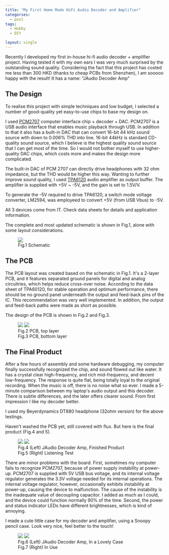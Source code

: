 ```yaml
---
title: "My First Home Made HiFi Audio Decoder and Amplifier"
categories:
  - post
tags:
  - Hobby
  - DIY

layout: single
---
```


Recently I developed my first in-house hi-fi audio decoder + amplifier project. Having tested it with my own ears I was very much surprised by the outstanding sound quality. Considering the fact that this project has costed me less than 300 HKD (thanks to cheap PCBs from Shenzhen), I am sooooo happy with the result! It has a name: "JAudio Decoder Amp"

## The Design

To realise this project with simple techniques and low budget, I selected a number of good-quality yet easy-to-use chips to base my design on. 

I used <a href="http://www.ti.com/product/PCM2707">PCM2707</a> computer interface chip + decoder + DAC. PCM2707 is a USB audio interface that enables music playback through USB. In addition to that it also has a built-in DAC that can convert 16-bit 44 kHz sound source with down to 0.006% THD into line. 16-bit 44kHz is standard CD-quality sound source, which I believe is the highest quality sound source that I can get most of the time. So I would not bother myself to use higher-quality DAC chips, which costs more and makes the design more complicated.

The built-in DAC of PCM 2707 can directly drive headphones with 32 ohm impedance, but the THD would be higher this way. Wanting to further improve sound quality, I used <a href="http://www.ti.com/product/TPA6120A2">TPA6120</a> audio amplifier as output buffer. The amplifier is supplied with +5V ~ -5V, and the gain is set to 1.5V/V.

To generate the -5V required to drive TPA6120, a switch mode voltage converter, LM2594, was employeed to convert +5V (from USB Vbus) to -5V.

All 3 devices come from IT. Check data sheets for details and application information.

The complete and most updated schematic is shown in Fig.1, alone with some layout considerations.

<figure>
    <a href="/images/2016-07-31-Audio-Decoder/sch.png"><img src="/images/2016-07-31-Audio-Decoder/sch.png"></a>
    <figcaption>Fig.1 Schematic</figcaption>
</figure>



## The PCB
The PCB layout was created based on the schematic in Fig.1. It's a 2-layer PCB, and it features separated ground panels for digital and analog circuitries, which helps reduce cross-over noise. According to the data sheet of TPA60120, for stable operation and optimum performance, there should be no ground panel underneath the output and feed-back pins of the IC. This recommendation was very well implemented. In addition, the output and feed-back paths were made as short as possible.

The design of the PCB is shown in Fig.2 and Fig.3.

<figure class="half">
    <a href="/images/2016-07-31-Audio-Decoder/pcb-top.png"><img src="/images/2016-07-31-Audio-Decoder/pcb-top.png"></a>
    <a href="/images/2016-07-31-Audio-Decoder/pcb-bot.png"><img src="/images/2016-07-31-Audio-Decoder/pcb-bot.png"></a>
    <figcaption>Fig.2 PCB, top layer</figcaption>
    <figcaption>Fig.3 PCB, bottom layer</figcaption>
</figure>

## The Final Product
After a few hours of assembly and some hardware debugging, my computer finally successfully recognized the chip, and sound flowed out like water. It has a crystal clear high-frequency, and rich mid-frequency, and decent low-frequency. The response is quite flat, being totally loyal to the original recording. When the music is off, there is no noise what so ever. I made a 5-minute comparison between my laptop's audio output and this decoder. There is subtle differences, and the later offers clearer sound. From first impression I like my decoder better.

I used my Beyerdynamics DT880 headphone (32ohm version) for the above testings.

Haven't washed the PCB yet, still covered with flux. But here is the final product (Fig.4 and 5).
<figure class="half">
    <a href="/images/2016-07-31-Audio-Decoder/final-product.jpg"><img src="/images/2016-07-31-Audio-Decoder/final-product.jpg"></a>
    <a href="/images/2016-07-31-Audio-Decoder/testing.jpg"><img src="/images/2016-07-31-Audio-Decoder/testing.jpg"></a>
    <figcaption>Fig.4 (Left) JAudio Decoder Amp, Finished Product</figcaption>
    <figcaption>Fig.5 (Right) Listening Test</figcaption>
</figure>

There are minor problems with the board. First, sometimes my computer fails to recognize PCM2707, because of power supply instability at power-up. PCM2707 is supplied with 5V USB bus voltage, and its internal voltage regulator generates the 3.3V voltage needed for its internal operations. The internal voltage regulator, however, occasionally exhibits instability at power-up, causing the device to malfunction. The cause of the instability is the inadequate value of decoupling capacitor. I added as much as I could, and the device could function normally 90% of the time. Second, the power and status indicator LEDs have different brightnesses, which is kind of annoying.

I made a cute little case for my decoder and amplifier, using a Snoopy pencil case. Look very nice, feel better to the touch!
<figure class="half">
    <a href="/images/2016-07-31-Audio-Decoder/case-1.jpg"><img src="/images/2016-07-31-Audio-Decoder/case-1.jpg"></a>
    <a href="/images/2016-07-31-Audio-Decoder/case-2.jpg"><img src="/images/2016-07-31-Audio-Decoder/case-2.jpg"></a>
    <figcaption>Fig.6 (Left) JAudio Decoder Amp, In a Lovely Case</figcaption>
    <figcaption>Fig.7 (Right) In Use</figcaption>
</figure>




